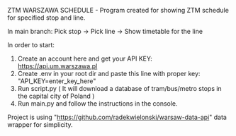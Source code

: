 ZTM WARSZAWA SCHEDULE - Program created for showing ZTM schedule for specified stop and line. 

In main branch: Pick stop -> Pick line -> Show timetable for the line

In order to start: 
1. Create an account here and get your API KEY: https://api.um.warszawa.pl
2. Create .env in your root dir and paste this line with proper key:  "API_KEY=enter_key_here"
3. Run script.py ( It will download a database of tram/bus/metro stops in the capital city of Poland )
4. Run main.py and follow the instructions in the console.

Project is using "https://github.com/radekwielonski/warsaw-data-api" data wrapper for simplicity. 





